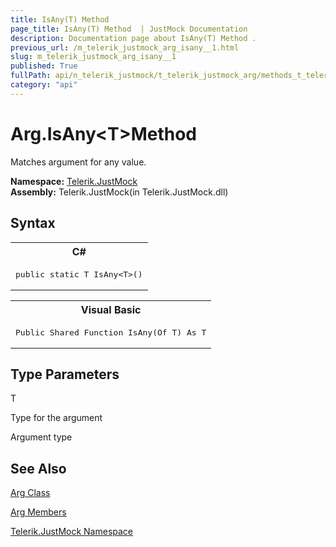 ```yaml
---
title: IsAny(T) Method 
page_title: IsAny(T) Method  | JustMock Documentation
description: Documentation page about IsAny(T) Method .
previous_url: /m_telerik_justmock_arg_isany__1.html
slug: m_telerik_justmock_arg_isany__1
published: True
fullPath: api/n_telerik_justmock/t_telerik_justmock_arg/methods_t_telerik_justmock_arg/m_telerik_justmock_arg_isany__1
category: "api"
---
```


# Arg.IsAny&lt;T&gt;Method



Matches argument for any value.


 **Namespace:**  [Telerik.JustMock](n_telerik_justmock) <br> **Assembly:** Telerik.JustMock(in Telerik.JustMock.dll)
## Syntax


<div id="syntaxCodeBlocks" class="code"><span codeLanguage="CSharp"><table><tr><th>C#</th></tr><tr><td><pre xml:space="preserve"><span class="keyword">public</span> <span class="keyword">static</span> T <span class="identifier">IsAny</span>&lt;T&gt;()
</pre></td></tr></table></span><span codeLanguage="VisualBasicDeclaration"><table><tr><th>Visual Basic</th></tr><tr><td><pre xml:space="preserve"><span class="keyword">Public</span> <span class="keyword">Shared</span> <span class="keyword">Function</span> <span class="identifier">IsAny</span>(<span class="keyword">Of</span> T) <span class="keyword">As</span> T</pre></td></tr></table></span></div>

## Type Parameters




T<br>


Type for the argument


Argument type

## See Also



 [Arg Class](t_telerik_justmock_arg) 

 [Arg Members](allmembers_t_telerik_justmock_arg) 

 [Telerik.JustMock Namespace](n_telerik_justmock) 



